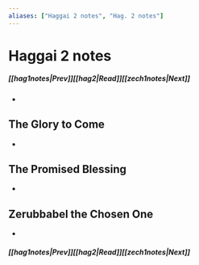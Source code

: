 ```yaml
---
aliases: ["Haggai 2 notes", "Hag. 2 notes"]
---
```

# Haggai 2 notes
##### <span class=arrow-left></span>[[hag1notes|Prev]]<span class=navigation-separator></span>[[hag2|Read]]<span class=navigation-separator></span>[[zech1notes|Next]]<span class=arrow-right></span>
- 
## The Glory to Come
- 
## The Promised Blessing
- 
## Zerubbabel the Chosen One
- 
##### <span class=arrow-left></span>[[hag1notes|Prev]]<span class=navigation-separator></span>[[hag2|Read]]<span class=navigation-separator></span>[[zech1notes|Next]]<span class=arrow-right></span>